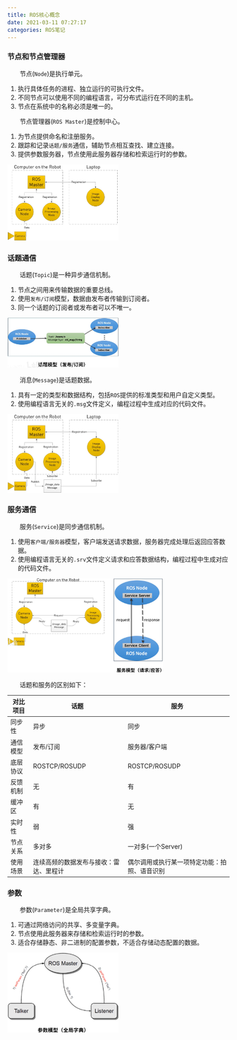 ```yaml
---
title: ROS核心概念
date: 2021-03-11 07:27:17
categories: ROS笔记
---
```

### 节点和节点管理器

&emsp;&emsp;节点(`Node`)是执行单元。<!--more-->

1. 执行具体任务的进程、独立运行的可执行文件。
2. 不同节点可以使用不同的编程语言，可分布式运行在不同的主机。
3. 节点在系统中的名称必须是唯一的。

&emsp;&emsp;节点管理器(`ROS Master`)是控制中心。

1. 为节点提供命名和注册服务。
2. 跟踪和记录`话题/服务`通信，辅助节点相互查找、建立连接。
3. 提供参数服务器，节点使用此服务器存储和检索运行时的参数。

<img src="./ROS核心概念/ROS的节点.png" width="50%">

### 话题通信

&emsp;&emsp;话题(`Topic`)是一种异步通信机制。

1. 节点之间用来传输数据的重要总线。
2. 使用`发布/订阅`模型，数据由发布者传输到订阅者。
3. 同一个话题的订阅者或发布者可以不唯一。

<img src="./ROS核心概念/话题模型.png" width="50%">

&emsp;&emsp;消息(`Message`)是话题数据。

1. 具有一定的类型和数据结构，包括`ROS`提供的标准类型和用户自定义类型。
2. 使用编程语言无关的`.msg`文件定义，编程过程中生成对应的代码文件。

<img src="./ROS核心概念/消息传输.png" width="50%">

### 服务通信

&emsp;&emsp;服务(`Service`)是同步通信机制。

1. 使用`客户端/服务器`模型，客户端发送请求数据，服务器完成处理后返回应答数据。
2. 使用编程语言无关的`.srv`文件定义请求和应答数据结构，编程过程中生成对应的代码文件。

<img src="./ROS核心概念/服务模型.png" width="70%">

&emsp;&emsp;话题和服务的区别如下：

对比项目   | 话题                            | 服务
----------|---------------------------------|------
同步性    | 异步                             | 同步
通信模型  | 发布/订阅                         | 服务器/客户端
底层协议  | ROSTCP/ROSUDP                     | ROSTCP/ROSUDP
反馈机制  | 无                                | 有
缓冲区   | 有                                 | 无
实时性   | 弱                                 | 强
节点关系 | 多对多                              | 一对多(一个Server)
使用场景 | 连续高频的数据发布与接收：雷达、里程计 | 偶尔调用或执行某一项特定功能：拍照、语音识别

### 参数

&emsp;&emsp;参数(`Parameter`)是全局共享字典。

1. 可通过网络访问的共享、多变量字典。
2. 节点使用此服务器来存储和检索运行时的参数。
3. 适合存储静态、非二进制的配置参数，不适合存储动态配置的数据。

<img src="./ROS核心概念/参数模型.png" width="50%">